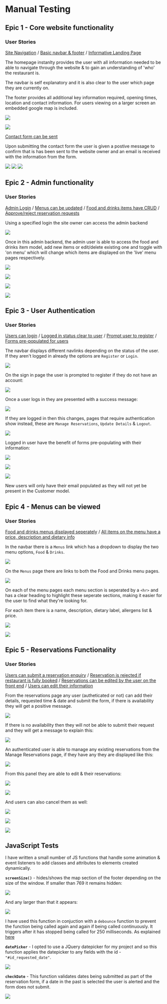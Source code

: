 # Manual Testing

## Epic 1 - Core website functionality
### User Stories
[Site Navigation](https://github.com/daisygunn/grow-restaurant/issues/1) / [Basic navbar & footer](https://github.com/daisygunn/grow-restaurant/issues/15) / [Informative Landing Page](https://github.com/daisygunn/grow-restaurant/issues/2) 

The homepage instanlty provides the user with all information needed to be able to navigate through the website & to gain an understanding of 'who' the restaurant is.

The navbar is self explanatory and it is also clear to the user which page they are currently on.

The footer provides all additional key information required, opening times, location and contact information. For users viewing on a larger screen an embedded google map is included. 

![](assets/images/user_stories_testing/user_stories_s1.jpg)

![](assets/images/user_stories_testing/user_stories_footer.jpg)

[Contact form can be sent](https://github.com/daisygunn/grow-restaurant/issues/16)

Upon submitting the contact form the user is given a postive message to confirm that is has been sent to the website owner and an email is received with the information from the form.

![](assets/images/user_stories_testing/contact_form.jpg)
![](assets/images/user_stories_testing/contact_form_sent.jpg)
![](assets/images/user_stories_testing/email_received.jpg)

## Epic 2 - Admin functionality
### User Stories
[Admin Login](https://github.com/daisygunn/grow-restaurant/issues/3) / [Menus can be updated](https://github.com/daisygunn/grow-restaurant/issues/5) / [Food and drinks items have CRUD](https://github.com/daisygunn/grow-restaurant/issues/6) /
[Approve/reject reservation requests](https://github.com/daisygunn/grow-restaurant/issues/4)

Using a specified login the site owner can access the admin backend

![](assets/images/user_stories_testing/admin.jpg)

Once in this admin backend, the admin user is able to access the food and drinks item model, add new items or edit/delete existing one and toggle with 'on menu' which will change which items are displayed on the 'live' menu pages respectively.

![](assets/images/user_stories_testing/drinks.jpg)

![](assets/images/user_stories_testing/individual_drink.jpg)

![](assets/images/user_stories_testing/food.jpg)

![](assets/images/user_stories_testing/individual_food.jpg)


## Epic 3 - User Authentication
### User Stories
[Users can login](https://github.com/daisygunn/grow-restaurant/issues/7) /
[Logged in status clear to user](https://github.com/daisygunn/grow-restaurant/issues/8) /
[Prompt user to register](https://github.com/daisygunn/grow-restaurant/issues/9) /
[Forms pre-populated for users](https://github.com/daisygunn/grow-restaurant/issues/10)

The navbar displays different navlinks depending on the status of the user. If they aren't logged in already the options are `Register` or `Login`.

![](assets/images/user_stories_testing/display_when_logged_out.jpg)

On the sign in page the user is prompted to register if they do not have an account:

![](assets/images/user_stories_testing/sign_in.jpg)

Once a user logs in they are presented with a success message:

![](assets/images/user_stories_testing/logged_in_message.jpg)

 If they are logged in then this changes, pages that require authentication show instead, these are `Manage Reservations`, `Update Details` & `Logout`.

![](assets/images/user_stories_testing/display_when_logged_in.jpg)

Logged in user have the benefit of forms pre-populating with their information:

![](assets/images/user_stories_testing/pre_populated_form.jpg)

![](assets/images/user_stories_testing/form_two.jpg)

![](assets/images/user_stories_testing/form_three.jpg)

New users will only have their email populated as they will not yet be present in the Customer model.

## Epic 4 - Menus can be viewed
### User Stories
[Food and drinks menus displayed seperately](https://github.com/daisygunn/grow-restaurant/issues/11) /
[All items on the menu have a price, description and dietary info](https://github.com/daisygunn/grow-restaurant/issues/12) 

In the navbar there is a `Menus` link which has a dropdown to display the two menu options, `Food` & `Drinks`. 

![](assets/images/user_stories_testing/menus_nav.jpg)

On the `Menus` page there are links to both the Food and Drinks menu pages.

![](assets/images/user_stories_testing/menus_page_links.jpg)

On each of the menu pages each menu section is seperated by a `<hr>` and has a clear heading to highlight these seperate sections, making it easier for the user to find what they're looking for. 

For each item there is a name, description, dietary label, allergens list & price.

![](assets/images/user_stories_testing/food_menu.jpg)

![](assets/images/user_stories_testing/drinks_menu.jpg)


## Epic 5 - Reservations Functionality
### User Stories
[Users can submit a reservation enquiry](https://github.com/daisygunn/grow-restaurant/issues/13) /
[Reservation is rejected if restaurant is fully booked](https://github.com/daisygunn/grow-restaurant/issues/14)  / 
[Reservations can be edited by the user on the front end](https://github.com/daisygunn/grow-restaurant/issues/17) / 
[Users can edit their information](https://github.com/daisygunn/grow-restaurant/issues/18)

From the reservations page any user (autheticated or not) can add their details, requested time & date and submit the form, if there is availability they will get a positive message.

![](assets/images/user_stories_testing/reservation_message.jpg)

If there is no availability then they will not be able to submit their request and they will get a message to explain this:

![](assets/images/user_stories_testing/rejected_request.jpg)

An authenticated user is able to manage any existing reservations from the Manage Reservations page, if they have any they are displayed like this:

![](assets/images/user_stories_testing/manage_reservations.jpg)

From this panel they are able to edit & their reservations:

![](assets/images/user_stories_testing/reservation_edit_before.jpg)

![](assets/images/user_stories_testing/reservation_changed.jpg)

And users can also cancel them as well:

![](assets/images/user_stories_testing/cancel_reservation.jpg)

![](assets/images/user_stories_testing/cancel_modal.jpg)

![](assets/images/user_stories_testing/cancel_message.jpg)

## JavaScript Tests

I have written a small number of JS functions that handle some animation & event listeners to add classes and attributes to elements created dynamically.

**`screenSize()`** - hides/shows the map section of the footer depending on the size of the window. If smaller than 769 it remains hidden:

![](assets/images/js_testing_images/footer_content_mobile.jpg)

And any larger than that it appears:

![](assets/images/js_testing_images/footer_content_laptop.jpg)

I have used this function in conjuction with a `debounce` function to prevent the function being called again and again if being called continuously. It triggers after it has stopped being called for 250 milliseconds. As explained [here](https://davidwalsh.name/javascript-debounce-function)

**`datePicker`** - I opted to use a JQuery datepicker for my project and so this function applies the datepicker to any fields with the id - `"#id_requested_date"`.

![](assets/images/js_testing_images/datepicker_test.jpg)

**`checkDate`** - This function validates dates being submitted as part of the reservation form, if a date in the past is selected the user is alerted and the form does not submit.

![](assets/images/js_testing_images/date_in_past_alert.jpg)

